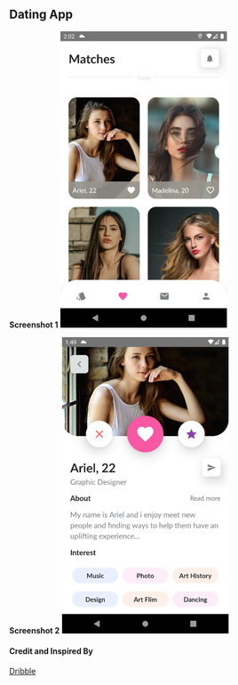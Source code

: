 ## Dating App

**Screenshot 1**
<img src="/screenshots/1.png" alt="drawing" width="300"/>

**Screenshot 2**
<img src="/screenshots/2.png" alt="drawing" width="300"/>

#### Credit and Inspired By

[Dribble](https://dribbble.com/shots/15531252-Dating-App)

